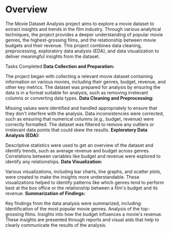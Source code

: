 # Overview
The Movie Dataset Analysis project aims to explore a movie dataset to extract insights and trends in the film industry. Through various analytical techniques, the project provides a deeper understanding of popular movie genres, the highest-grossing films, and the relationship between movie budgets and their revenue. This project combines data cleaning, preprocessing, exploratory data analysis (EDA), and data visualization to deliver meaningful insights from the dataset.

Tasks Completed
**Data Collection and Preparation:**

The project began with collecting a relevant movie dataset containing information on various movies, including their genres, budget, revenue, and other key metrics.
The dataset was prepared for analysis by ensuring the data is in a format suitable for analysis, such as removing irrelevant columns or converting data types.
**Data Cleaning and Preprocessing:**

Missing values were identified and handled appropriately to ensure that they don't interfere with the analysis.
Data inconsistencies were corrected, such as ensuring that numerical columns (e.g., budget, revenue) were correctly formatted.
The dataset was filtered to remove any outliers or irrelevant data points that could skew the results.
**Exploratory Data Analysis (EDA):**

Descriptive statistics were used to get an overview of the dataset and identify trends, such as average revenue and budget across genres.
Correlations between variables like budget and revenue were explored to identify any relationships.
**Data Visualization:**

Various visualizations, including bar charts, line graphs, and scatter plots, were created to make the insights more understandable.
These visualizations helped to identify patterns like which genres tend to perform best at the box office or the relationship between a film's budget and its revenue.
**Summarization of Findings:**

Key findings from the data analysis were summarized, including:
Identification of the most popular movie genres.
Analysis of the top-grossing films.
Insights into how the budget influences a movie's revenue.
These insights are presented through reports and visual aids that help to clearly communicate the results of the analysis.
